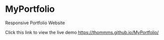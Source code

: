 # MyPortfolio
Responsive Portfolio Website

Click this link to view the live demo https://thommms.github.io/MyPortfolio/

